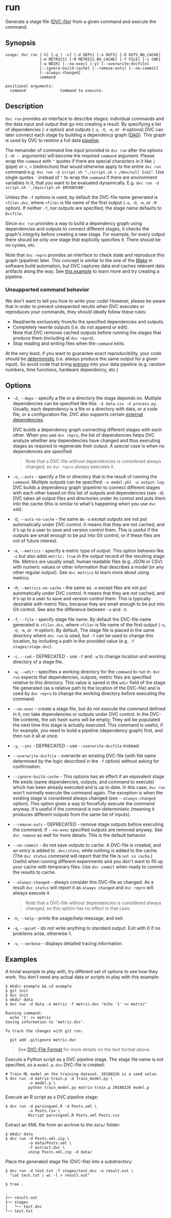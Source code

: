 # run

Generate a stage file ([DVC-file](/doc/user-guide/dvc-file-format)) from a given
command and execute the command.

## Synopsis

```usage
usage: dvc run [-h] [-q | -v] [-d DEPS] [-o OUTS] [-O OUTS_NO_CACHE]
               [-m METRICS] [-M METRICS_NO_CACHE] [-f FILE] [-c CWD]
               [-w WDIR] [--no-exec] [-y] [--overwrite-dvcfile]
               [--ignore-build-cache] [--remove-outs] [--no-commit]
               [--always-changed]
               command

positional arguments:
  command               Command to execute.
```

## Description

`dvc run` provides an interface to describe stages: individual commands and the
data input and output that go into creating a result. By specifying a list of
dependencies (`-d` option) and <abbr>outputs</abbr> (`-o`, `-O`, `-m`, or `-M`
options) DVC can later connect each stage by building a dependency graph
([DAG](https://en.wikipedia.org/wiki/Directed_acyclic_graph)). This graph is
used by DVC to restore a full data [pipeline](/doc/command-reference/pipeline).

The remainder of command line input provided to `dvc run` after the options (`-`
or `--` arguments) will become the required `command` argument. Please wrap the
`command` with `"` quotes if there are special characters in it like `|` (pipe)
or `<`, `>` (redirection) that would otherwise apply to the entire `dvc run`
command e.g. `dvc run -d script.sh "./script.sh > /dev/null 2>&1"`. Use single
quotes `'` instead of `"` to wrap the `command` if there are environment
variables in it, that you want to be evaluated dynamically. E.g.
`dvc run -d script.sh './myscript.sh $MYENVVAR'`

Unless the `-f` options is used, by default the DVC-file name generated is
`<file>.dvc`, where `<file>` is file name of the first output (`-o`, `-O`, `-m`,
or `-M` option). If neither `-f`, nor outputs are specified, the stage name
defaults to `Dvcfile`.

Since `dvc run` provides a way to build a dependency graph using dependencies
and outputs to connect different stages, it checks the graph's integrity before
creating a new stage. For example, for every output there should be only one
stage that explicitly specifies it. There should be no cycles, etc.

Note that `dvc repro` provides an interface to check state and reproduce this
graph (pipeline) later. This concept is similar to the one of the
[Make](https://www.gnu.org/software/make/) in software build automation, but DVC
captures data and <abbr>caches</abbr> relevant <abbr>data artifacts</abbr> along
the way. See [this example](/doc/get-started/example-pipeline) to learn more and
try creating a pipeline.

### Unsupported command behavior

We don't want to tell you how to write your code! However, please be aware that
in order to prevent unexpected results when DVC executes or reproduces your
commands, they should ideally follow these rules:

- Read/write exclusively from/to the specified <abbr>dependencies</abbr> and
  <abbr>outputs</abbr>.
- Completely rewrite outputs (i.e. do not append or edit).<br/> Note that DVC
  removes cached outputs before running the stages that produce them (including
  at `dvc repro`).
- Stop reading and writing files when the `command` exits.

At the very least, if you want to guarantee exact reproducibility, your code
should be [deterministic](https://en.wikipedia.org/wiki/Deterministic_algorithm)
(i.e. always produce the same output for a given input). So avoid code that
bring [entropy](https://en.wikipedia.org/wiki/Software_entropy) into your data
pipeline (e.g. random numbers, time functions, hardware dependency, etc.)

## Options

- `-d`, `--deps` - specify a file or a directory the stage depends on. Multiple
  dependencies can be specified like this: `-d data.csv -d process.py`. Usually,
  each dependency is a file or a directory with data, or a code file, or a
  configuration file. DVC also supports certain
  [external dependencies](/doc/user-guide/external-dependencies).

  DVC builds a dependency graph connecting different stages with each other.
  When you use `dvc repro`, the list of dependencies helps DVC analyze whether
  any dependencies have changed and thus executing stages as required to
  regenerate their output. A special case is when no dependencies are specified.

  > Note that a DVC-file without dependencies is considered always changed, so
  > `dvc repro` always executes it.

- `-o`, `--outs` - specify a file or directory that is the result of running the
  `command`. Multiple outputs can be specified: `-o model.pkl -o output.log`.
  DVC builds a dependency graph (pipeline) to connect different stages with each
  other based on this list of outputs and dependencies (see `-d`). DVC takes all
  output files and directories under its control and puts them into the cache
  (this is similar to what's happening when you use `dvc add`).

- `-O`, `--outs-no-cache` - the same as `-o` except outputs are not put
  automatically under DVC control. It means that they are not cached, and it's
  up to a user to save and version control them. This is useful if the outputs
  are small enough to be put into Git control, or if these files are not of
  future interest.

- `-m`, `--metrics` - specify a metric type of output. This option behaves like
  `-o` but also adds `metric: true` in the output record of the resulting stage
  file. Metrics are usually small, human readable files (e.g. JSON or CSV) with
  numeric values or other information that describes a model (or any other
  regular output). See `dvc metrics` to learn more about using metrics.

- `-M`, `--metrics-no-cache` - the same as `-m` except files are not put
  automatically under DVC control. It means that they are not cached, and it's
  up to a user to save and version control them. This is typically desirable
  with metric files, because they are small enough to be put into Git control.
  See also the difference between `-o` and `-O`.

- `-f`, `--file` - specify stage file name. By default the DVC-file name
  generated is `<file>.dvc`, where `<file>` is file name of the first output
  (`-o`, `-O`, `-m`, or `-M` option). By default, The stage file is placed in
  the same directory where `dvc run` is used, but `-f` can be used to change
  this location, by including a path in the provided value (e.g.
  `-f stages/stage.dvc`).

- `-c`, `--cwd` - DEPRECATED - use `-f` and `-w` to change location and working
  directory of a stage file.

- `-w`, `--wdir` - specifies a working directory for the `command` to run in.
  `dvc run` expects that dependencies, outputs, metric files are specified
  relative to this directory. This value is saved in the `wdir` field of the
  stage file generated (as a relative path to the location of the DVC-file) and
  is used by `dvc repro` to change the working directory before executing the
  command.

- `--no-exec` - create a stage file, but do not execute the command defined in
  it, nor take dependencies or outputs under DVC control. In the DVC-file
  contents, the `md5` hash sums will be empty; They will be populated the next
  time this stage is actually executed. This command is useful, if for example,
  you need to build a pipeline (dependency graph) first, and then run it all at
  once.

- `-y`, `--yes` - DEPRECATED - use `--overwrite-dvcfile` instead.

- `--overwrite-dvcfile` - overwrite an existing DVC-file (with file name
  determined by the logic described in the `-f` option) without asking for
  confirmation.

- `--ignore-build-cache` - This options has an effect if an equivalent stage
  file exists (same dependencies, outputs, and command to execute) which has
  been already executed and is up to date. In this case, `dvc run` won't
  normally execute the command again. The exception is when the existing stage
  is considered always changed (see `--always-changed` option). This option
  gives a way to forcefully execute the command anyway. It's useful if the
  command is non-deterministic (meaning it produces different outputs from the
  same list of inputs).

- `--remove-outs` - DEPRECATED - remove stage outputs before executing the
  command. If `--no-exec` specified outputs are removed anyway. See `dvc remove`
  as well for more details. This is the default behavior.

- `--no-commit` - do not save outputs to cache. A DVC-file is created, and an
  entry is added to `.dvc/state`, while nothing is added to the cache. (The
  `dvc status` command will report that the file is `not in cache`.) Useful when
  running different experiments and you don't want to fill up your cache with
  temporary files. Use `dvc commit` when ready to commit the results to cache.

- `--always-changed` - always consider this DVC-file as changed. As a result
  `dvc status` will report it as `always changed` and `dvc repro` will always
  execute it.

  > Note that a DVC-file without dependencies is considered always changed, so
  > this option has no effect in that case.

- `-h`, `--help` - prints the usage/help message, and exit.

- `-q`, `--quiet` - do not write anything to standard output. Exit with 0 if no
  problems arise, otherwise 1.

- `-v`, `--verbose` - displays detailed tracing information.

## Examples

A trivial example to play with, try different set of options to see how they
work. You don't need any actual data or scripts to play with this example:

```dvc
$ mkdir example && cd example
$ git init
$ dvc init
$ mkdir data
$ dvc run -d data -o metric -f metric.dvc "echo '1' >> metric"

Running command:
  echo '1' >> metric
Saving information to 'metric.dvc'.

To track the changes with git run:

  git add .gitignore metric.dvc
```

> See [DVC-File Format](/doc/user-guide/dvc-file-format) for more details on the
> text format above.

Execute a Python script as a DVC pipeline stage. The stage file name is not
specified, so a `model.p.dvc` DVC-file is created:

```dvc
# Train ML model on the training dataset. 20180226 is a seed value.
$ dvc run -d matrix-train.p -d train_model.py \
          -o model.p \
          python train_model.py matrix-train.p 20180226 model.p
```

Execute an R script as s DVC pipeline stage:

```dvc
$ dvc run -d parsingxml.R -d Posts.xml \
          -o Posts.csv \
          Rscript parsingxml.R Posts.xml Posts.csv
```

Extract an XML file from an archive to the `data/` folder:

```dvc
$ mkdir data
$ dvc run -d Posts.xml.zip \
          -o data/Posts.xml \
          -f extract.dvc \
          unzip Posts.xml.zip -d data/
```

Place the generated stage file (DVC-file) into a subdirectory:

```dvc
$ dvc run -d test.txt -f stages/test.dvc -o result.out \
  "cat test.txt | wc -l > result.out"

$ tree .

.
├── result.out
├── stages
│   └── test.dvc
└── test.txt
```
